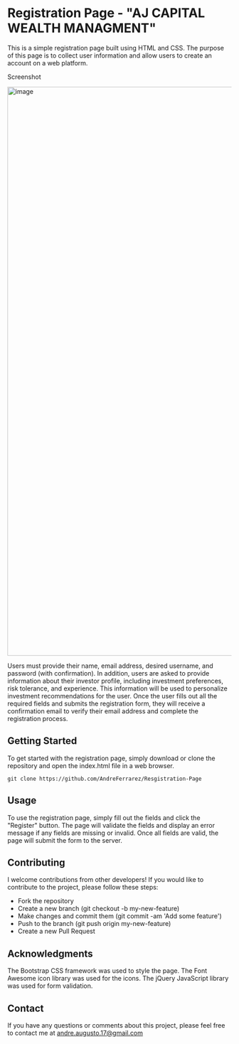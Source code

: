 # Registration Page - "AJ CAPITAL WEALTH MANAGMENT"
This is a simple registration page built using HTML and CSS. The purpose of this page is to collect user information and allow users to create an account on a web platform.

Screenshot 

<img width="1280" alt="image" src="https://user-images.githubusercontent.com/81924112/226208591-41ff3a75-ace4-49ce-b86a-1272252adc12.png">

Users must provide their name, email address, desired username, and password (with confirmation). In addition, users are asked to provide information about their investor profile, including investment preferences, risk tolerance, and experience. This information will be used to personalize investment recommendations for the user. Once the user fills out all the required fields and submits the registration form, they will receive a confirmation email to verify their email address and complete the registration process.


## Getting Started
To get started with the registration page, simply download or clone the repository and open the index.html file in a web browser.

`git clone https://github.com/AndreFerrarez/Resgistration-Page`


## Usage
To use the registration page, simply fill out the fields and click the "Register" button. 
The page will validate the fields and display an error message if any fields are missing or invalid. 
Once all fields are valid, the page will submit the form to the server.


## Contributing
I welcome contributions from other developers! If you would like to contribute to the project, 
please follow these steps:

- Fork the repository
- Create a new branch (git checkout -b my-new-feature)
- Make changes and commit them (git commit -am 'Add some feature')
- Push to the branch (git push origin my-new-feature)
- Create a new Pull Request

## Acknowledgments
The Bootstrap CSS framework was used to style the page.
The Font Awesome icon library was used for the icons.
The jQuery JavaScript library was used for form validation.


## Contact
If you have any questions or comments about this project, 
please feel free to contact me at andre.augusto.17@gmail.com






